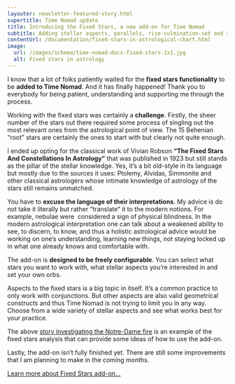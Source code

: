 ```yaml
---
layouter: newsletter-featured-story.html
supertitle: Time Nomad update
title: Introducing the Fixed Stars, a new add-on for Time Nomad
subtitle: Adding stellar aspects, parallels, rise-culmination-set and rich astrological information to your charts.
contentUrl: /documentation/fixed-stars-in-astrological-chart.html
image:
  url: /images/schema/time-nomad-docs-fixed-stars-1x1.jpg
  alt: Fixed stars in astrology
---
```


I know that a lot of folks patiently waited for the **fixed stars functionality** to be **added to Time Nomad**. And it has finally happened! Thank you to everybody for being patient, understanding and supporting me through the process.

Working with the fixed stars was certainly a **challenge**. Firstly, the sheer number of the stars out there required some process of singling out the most relevant ones from the astrological point of view. The 15 Behenian “root” stars are certainly the ones to start with but clearly not quite enough. 

I ended up opting for the classical work of Vivian Robson **“The Fixed Stars And Constellations In Astrology”** that was published in 1923 but still stands as the pillar of the stellar knowledge. Yes, it’s a bit old-style in its language but mostly due to the sources it uses: Ptolemy, Alvidas, Simmonite and other classical astrologers whose intimate knowledge of astrology of the stars still remains unmatched.

You have to **excuse the language of their interpretations**. My advice is do not take it literally but rather “translate” it to the modern notions. For example, nebulae were  considered a sign of physical blindness. In the modern astrological interpretation one can talk about a weakened ability to see, to discern, to know, and thus a holistic astrological advice would be working on one’s understanding, learning new things, not staying locked up in what one already knows and comfortable with.

The add-on is **designed to be freely configurable**. You can select what stars you want to work with, what stellar aspects you’re interested in and set your own orbs.

Aspects to the fixed stars is a big topic in itself. It’s a common practice to only work with conjunctions. But other aspects are also valid geometrical constructs and thus Time Nomad is not trying to limit you in any way. Choose from a wide variety of stellar aspects and see what works best for your practice.

The above [story investigating the Notre-Dame fire](/posts/astrology/event/2019/04/15/influence-of-fixed-stars-case-of-notre-dame-fire.html) is an example of the fixed stars analysis that can provide some ideas of how to use the add-on.

Lastly, the add-on isn’t fully finished yet. There are still some improvements that I am planning to make in the coming months.

[Learn more about Fixed Stars add-on…](/documentation/fixed-stars-in-astrological-chart.html)
